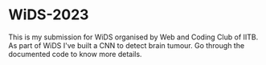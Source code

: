 # WiDS-2023

This is my submission for WiDS organised by Web and Coding Club of IITB. 
As part of WiDS I've built a CNN to detect brain tumour. Go through the documented code to know more details.

